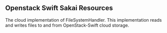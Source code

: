 ## Openstack Swift Sakai Resources

The cloud implementation of FileSystemHandler. This implementation reads and writes files to and from OpenStack-Swift cloud storage.
